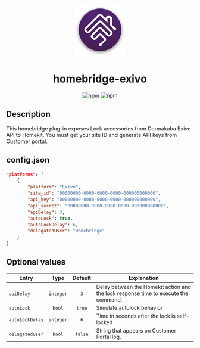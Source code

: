 <p align="center">
  <a href="https://github.com/homebridge/homebridge"><img src="https://raw.githubusercontent.com/homebridge/branding/master/logos/homebridge-color-round-stylized.png" height="140"></a>
</p>

<span align="center">

# homebridge-exivo

[![npm](https://img.shields.io/npm/v/homebridge-exivo.svg)](https://www.npmjs.com/package/homebridge-exivo) [![npm](https://img.shields.io/npm/dt/homebridge-exivo.svg)](https://www.npmjs.com/package/homebridge-exivo)

</span>

## Description
This homebridge plug-in exposes Lock accessories from Dormakaba Exivo API to Homekit.
You must get your site ID and generate API keys from [Customer portal](https://auth.exivo.io/login).

## config.json

```json
"platforms": [
    {
        "platform": "Exivo",
        "site_id": "00000000-0000-0000-0000-000000000000",
        "api_key": "00000000-0000-0000-0000-000000000000",
        "api_secret": "00000000-0000-0000-0000-000000000000",
        "apiDelay": 3,
        "autoLock": true,
        "autoLockDelay": 6,
        "delegatedUser": "Homebridge"
    }
]
```
## Optional values

<table>
<thead>
<th>Entry</th>
<th>Type</th>
<th>Default</th>
<th>Explanation</th>
</thead>
<tr>
<td><code>apiDelay</code></td>
<td align="center"><code>integer</code></td>
<td align="center"><code>3</code></td>
<td>Delay between the Homekit action and the lock response time to execute the command.</td>
</tr>
<tr>
<td><code>autoLock</code></td>
<td align="center"><code>bool</code></td>
<td align="center"><code>true</code></td>
<td>Simulate autolock behavior</td>
</tr>
<tr>
<td><code>autoLockDelay</code></td>
<td align="center"><code>integer</code></td>
<td align="center"><code>6</code></td>
<td>Time in seconds after the lock is self-locked</td>
</tr>
<tr>
<td><code>delagatedUser</code></td>
<td align="center"><code>bool</code></td>
<td align="center"><code>false</code></td>
<td>String that appears on Customer Portal log.</td>
</tr>
</table>